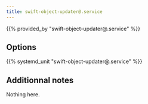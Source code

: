 ```yaml
---
title: swift-object-updater@.service
---
```


{{% provided_by "swift-object-updater@.service" %}}

## Options

{{% systemd_unit "swift-object-updater@.service" %}}

## Additionnal notes

Nothing here.